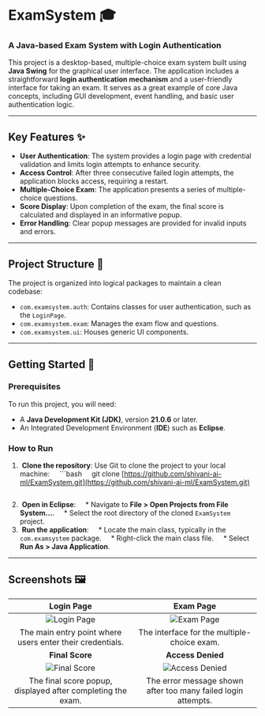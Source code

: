 # ExamSystem 🎓
### A Java-based Exam System with Login Authentication

This project is a desktop-based, multiple-choice exam system built using **Java Swing** for the graphical user interface. The application includes a straightforward **login authentication mechanism** and a user-friendly interface for taking an exam. It serves as a great example of core Java concepts, including GUI development, event handling, and basic user authentication logic.

---

## Key Features ✨

* **User Authentication**: The system provides a login page with credential validation and limits login attempts to enhance security.
* **Access Control**: After three consecutive failed login attempts, the application blocks access, requiring a restart.
* **Multiple-Choice Exam**: The application presents a series of multiple-choice questions.
* **Score Display**: Upon completion of the exam, the final score is calculated and displayed in an informative popup.
* **Error Handling**: Clear popup messages are provided for invalid inputs and errors.

---

## Project Structure 📁

The project is organized into logical packages to maintain a clean codebase:

* `com.examsystem.auth`: Contains classes for user authentication, such as the `LoginPage`.
* `com.examsystem.exam`: Manages the exam flow and questions.
* `com.examsystem.ui`: Houses generic UI components.

---

## Getting Started 🚀

### Prerequisites

To run this project, you will need:

* A **Java Development Kit (JDK)**, version **21.0.6** or later.
* An Integrated Development Environment (**IDE**) such as **Eclipse**.

### How to Run

1.  **Clone the repository**: Use Git to clone the project to your local machine:
    ```bash
    git clone [https://github.com/shivani-ai-ml/ExamSystem.git](https://github.com/shivani-ai-ml/ExamSystem.git)
   ```
3.  **Open in Eclipse**:
    * Navigate to **File > Open Projects from File System...**.
    * Select the root directory of the cloned `ExamSystem` project.
4.  **Run the application**:
    * Locate the main class, typically in the `com.examsystem` package.
    * Right-click the main class file.
    * Select **Run As > Java Application**.

---

## Screenshots 🖼️

| **Login Page** | **Exam Page** |
| :---: | :---: |
| ![Login Page](https://github.com/user-attachments/assets/04c1b25a-d74d-49f1-9ee2-470ff2c4323e) | ![Exam Page](https://github.com/user-attachments/assets/89079f02-7a3b-44f7-8afd-296db71a0a6e) |
| The main entry point where users enter their credentials. | The interface for the multiple-choice exam. |
| **Final Score** | **Access Denied** |
| ![Final Score](https://github.com/user-attachments/assets/9182589d-3452-4051-9b1e-9fd8845dd4b8) | ![Access Denied](https://github.com/user-attachments/assets/705dbb4e-013c-4a46-b6fe-b24fc8768009) |
| The final score popup, displayed after completing the exam. | The error message shown after too many failed login attempts. |
